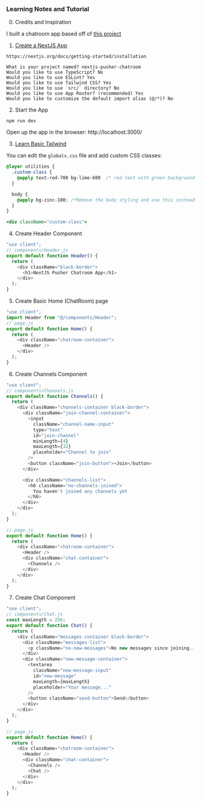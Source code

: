 ### Learning Notes and Tutorial

0. Credits and Inspiration

I built a chatroom app based off of [this project](https://github.com/thuyanduong/pusher-chatroom/tree/master)

1. [Create a NextJS App](https://nextjs.org/docs/getting-started/installation)

`https://nextjs.org/docs/getting-started/installation`

```
What is your project named? nextjs-pusher-chatroom
Would you like to use TypeScript? No
Would you like to use ESLint? Yes
Would you like to use Tailwind CSS? Yes
Would you like to use `src/` directory? No
Would you like to use App Router? (recommended) Yes
Would you like to customize the default import alias (@/*)? No
```

2. Start the App

`npm run dev`

Open up the app in the browser: http://localhost:3000/

3. [Learn Basic Tailwind](https://tailwindcss.com/docs/functions-and-directives)

You can edit the `globals.css` file and add custom CSS classes:

```css
@layer utilities {
  .custom-class {
    @apply text-red-700 bg-lime-600  /* red text with green background */;
  }

  body {
    @apply bg-zinc-100; /*Remove the body styling and use this instead*/
  }
}
```

```jsx
<div className="custom-class">
```

4. Create Header Component

```js
"use client";
// components/Header.js
export default function Header() {
  return (
    <div className="black-border">
      <h1>NextJS Pusher Chatroom App</h1>
    </div>
  );
}
```

5. Create Basic Home (ChatRoom) page

```js
"use client";
import Header from "@/components/Header";
// page.js
export default function Home() {
  return (
    <div className="chatroom-container">
      <Header />
    </div>
  );
}
```

6. Create Channels Component

```js
"use client";
// components/Channels.js
export default function Channels() {
  return (
    <div className="channels-container black-border">
      <div className="join-channel-container">
        <input
          className="channel-name-input"
          type="text"
          id="join-channel"
          minLength={4}
          maxLength={32}
          placeholder="Channel to join"
        />
        <button className="join-button">+Join</button>
      </div>

      <div className="channels-list">
        <h6 className="no-channels-joined">
          You haven't joined any channels yet
        </h6>
      </div>
    </div>
  );
}
```

```js
// page.js
export default function Home() {
  return (
    <div className="chatroom-container">
      <Header />
      <div className="chat-container">
        <Channels />
      </div>
    </div>
  );
}
```

7. Create Chat Component

```js
"use client";
// components/Chat.js
const maxLength = 256;
export default function Chat() {
  return (
    <div className="messages-container black-border">
      <div className="messages-list">
        <p className="no-new-messages">No new messages since joining...</p>
      </div>
      <div className="new-message-container">
        <textarea
          className="new-message-input"
          id="new-message"
          maxLength={maxLength}
          placeholder="Your message..."
        />
        <button className="send-button">Send</button>
      </div>
    </div>
  );
}
```

```js
// page.js
export default function Home() {
  return (
    <div className="chatroom-container">
      <Header />
      <div className="chat-container">
        <Channels />
        <Chat />
      </div>
    </div>
  );
}
```
